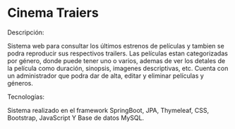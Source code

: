 # Cinema Traiers

Descripción:
<p>
  Sistema web para consultar los últimos estrenos de películas y tambien se podra reproducir sus respectivos trailers. Las películas estan categorizadas por género, donde puede tener uno o varios, 
  ademas de ver los detales de la película como duración, sinopsis, imagenes descriptivas, etc.
  Cuenta con un administrador que podra dar de alta, editar y eliminar películas y géneros.
</p>

Tecnologías:
<p>
  Sistema realizado en el framework SpringBoot, JPA, Thymeleaf, CSS, Bootstrap, JavaScript Y Base de datos MySQL.
</p>

